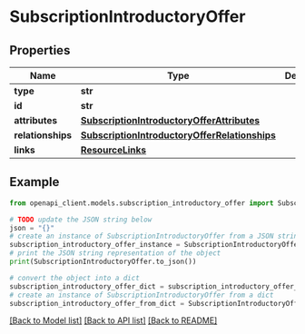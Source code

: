 # SubscriptionIntroductoryOffer


## Properties

Name | Type | Description | Notes
------------ | ------------- | ------------- | -------------
**type** | **str** |  | 
**id** | **str** |  | 
**attributes** | [**SubscriptionIntroductoryOfferAttributes**](SubscriptionIntroductoryOfferAttributes.md) |  | [optional] 
**relationships** | [**SubscriptionIntroductoryOfferRelationships**](SubscriptionIntroductoryOfferRelationships.md) |  | [optional] 
**links** | [**ResourceLinks**](ResourceLinks.md) |  | [optional] 

## Example

```python
from openapi_client.models.subscription_introductory_offer import SubscriptionIntroductoryOffer

# TODO update the JSON string below
json = "{}"
# create an instance of SubscriptionIntroductoryOffer from a JSON string
subscription_introductory_offer_instance = SubscriptionIntroductoryOffer.from_json(json)
# print the JSON string representation of the object
print(SubscriptionIntroductoryOffer.to_json())

# convert the object into a dict
subscription_introductory_offer_dict = subscription_introductory_offer_instance.to_dict()
# create an instance of SubscriptionIntroductoryOffer from a dict
subscription_introductory_offer_from_dict = SubscriptionIntroductoryOffer.from_dict(subscription_introductory_offer_dict)
```
[[Back to Model list]](../README.md#documentation-for-models) [[Back to API list]](../README.md#documentation-for-api-endpoints) [[Back to README]](../README.md)


